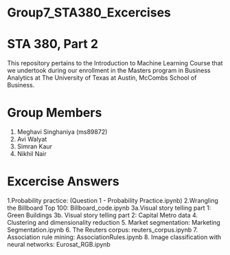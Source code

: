 # Group7_STA380_Excercises

# STA 380, Part 2
This repository pertains to the Introduction to Machine Learning Course that we undertook during our enrollment in the Masters program in Business Analytics at The University of Texas at Austin, McCombs School of Business.

# Group Members
1. Meghavi Singhaniya (ms89872)
2. Avi Walyat
3. Simran Kaur
4. Nikhil Nair

# Excercise Answers
1.Probability practice: (Question 1 - Probability Practice.ipynb) 
2.Wrangling the Billboard Top 100: Billboard_code.ipynb
3a.Visual story telling part 1: Green Buildings
3b. Visual story telling part 2: Capital Metro data
4. Clustering and dimensionality reduction
5. Market segmentation: Marketing Segmentation.ipynb
6. The Reuters corpus: reuters_corpus.ipynb
7. Association rule mining: AssociationRules.ipynb
8. Image classification with neural networks: Eurosat_RGB.ipynb

